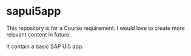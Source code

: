 # sapui5app

This repository is for a Course requirement. I would love to create more relavant content in future.

It contain a basic SAP UI5 app. 
